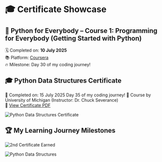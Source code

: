 # 🎓 Certificate Showcase

## 🐍 Python for Everybody – Course 1: Programming for Everybody (Getting Started with Python)

🗓️ Completed on: **10 July 2025**  
📚 Platform: [Coursera](https://coursera.org)  
🔥 Milestone: Day 30 of my coding journey!

## 🎓 Python Data Structures Certificate

📅 Completed on: 15 July 2025  Day 35 of my coding journey!
🏫 Course by University of Michigan (Instructor: Dr. Chuck Severance)  
🔗 [View Certificate PDF](./Python_Data_Structures_Certificate.pdf)

![Python Data Structures Certificate](./Python_Data_Structures_Certificate_Screenshot.png)

## 🏆 My Learning Journey Milestones

![2nd Certificate Earned](https://img.shields.io/badge/Certificate-2nd_Earned-blueviolet?style=for-the-badge&logo=python)

![Python Data Structures](https://img.shields.io/badge/Course_Completed-Python_Data_Structures-brightgreen?style=for-the-badge&logo=coursera)

